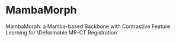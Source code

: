 # MambaMorph
MambaMorph: a Mamba-based Backbone with Contrastive Feature Learning for \\Deformable MR-CT Registration
